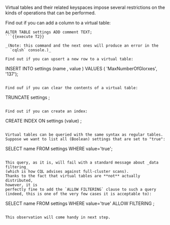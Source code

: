 Virtual tables and their related keyspaces impose several restrictions
on the kinds of operations that can be performed.

Find out if you can add a column to a virtual table:
```
ALTER TABLE settings ADD comment TEXT;
```{{execute T2}}

_(Note: this command and the next ones will produce an error in the
  `cqlsh` console.)_

Find out if you can upsert a new row to a virtual table:
```
INSERT INTO settings (name , value ) VALUES ( 'MaxNumberOfGlorxes', '137');
```{{execute T2}}

Find ouf if you can clear the contents of a virtual table:
```
TRUNCATE settings ;
```{{execute T2}}

Find out if you can create an index:
```
CREATE INDEX ON settings (value) ;
```{{execute T2}}

Virtual tables can be queried with the same syntax as regular tables.
Suppose we want to list all (Boolean) settings that are set to "true":
```
SELECT name FROM settings WHERE value='true';
```{{execute T2}}

This query, as it is, will fail with a standard message about _data filtering_
(which is how CQL advises against full-cluster scans).
Thanks to the fact that virtual tables are **not** actually distributed,
however, it is
perfectly fine to add the `ALLOW FILTERING` clause to such a query
(indeed, this is one of the very few cases it is acceptable to):

```
SELECT name FROM settings WHERE value='true' ALLOW FILTERING ;
```{{execute T2}}

This observation will come handy in next step.